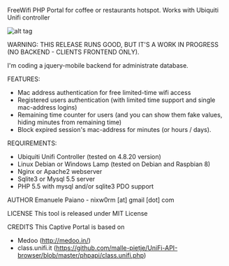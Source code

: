 FreeWifi PHP Portal for coffee or restaurants hotspot. Works with Ubiquiti Unifi controller

![alt tag](https://github.com/emanuelepaiano/espresso-freewifi-portal/blob/master/screenshots/en.png)

WARNING: THIS RELEASE RUNS GOOD, BUT IT'S A WORK IN PROGRESS (NO BACKEND - CLIENTS FRONTEND ONLY). 

I'm coding a jquery-mobile backend for administrate database.

FEATURES:
- Mac address authentication for free limited-time wifi access
- Registered users authentication (with limited time support and single mac-address logins)
- Remaining time counter for users (and you can show them fake values, hiding minutes from 
  remaining time)
- Block expired session's mac-address for minutes (or hours / days).

REQUIREMENTS:

- Ubiquiti Unifi Controller (tested on 4.8.20 version)
- Linux Debian or Windows Lamp (tested on Debian and Raspbian 8)
- Nginx or Apache2 webserver
- Sqlite3 or Mysql 5.5 server
- PHP 5.5 with mysql and/or sqlite3 PDO support 

AUTHOR
Emanuele Paiano - nixw0rm [at] gmail [dot] com

LICENSE
This tool is released under MIT License

CREDITS
This Captive Portal is based on
- Medoo (http://medoo.in/)
- class.unifi.it (https://github.com/malle-pietje/UniFi-API-browser/blob/master/phpapi/class.unifi.php)
